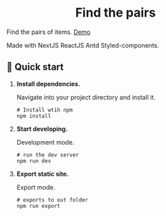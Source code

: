 <h1 align="center">
  Find the pairs
</h1>

Find the pairs of items. <a href="https://findpairs.netlify.app/">Demo</a>

Made with NextJS ReactJS Antd Styled-components.

## 🚀 Quick start

1.  **Install dependencies.**

    Navigate into your project directory and install it.

    ```shell
    # Install wtih npm
    npm install
    ```

2.  **Start developing.**

    Development mode.

    ```shell
    # run the dev server
    npm run dev
    ```

3.  **Export static site.**

    Export mode.

    ```shell
    # exports to out folder
    npm run export
    ```
